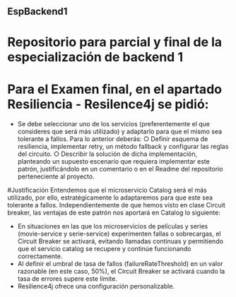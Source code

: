 ## EspBackend1
# Repositorio para parcial y final de la especialización de backend 1

# Para el Examen final, en el apartado Resiliencia - Resilence4j se pidió:
* Se debe seleccionar uno de los servicios (preferentemente el que consideres que será más utilizado) y adaptarlo para que el mismo sea tolerante a fallos.
Para lo anterior deberás:
○ Definir esquema de resiliencia, implementar retry, un método fallback y configurar las reglas del circuito.
○ Describir la solución de dicha implementación, planteando un supuesto escenario que requiera implementar este patrón, justificándolo en un comentario o en el Readme del repositorio perteneciente al proyecto.

#Justificación
Entendemos que el microservicio Catalog será el más utilizado, por ello, estratégicamente lo adaptaremos para que este sea tolerante a fallos. 
Independientemente de que hemos visto en clase Circuit breaker, las ventajas de este patrón nos aportará en Catalog lo siguiente:
* En situaciones en las que los microservicios de películas y series (movie-service y serie-service) experimenten fallas o sobrecargas, el Circuit Breaker se activará, evitando llamadas continuas y permitiendo que el servicio catalog se recupere y continúe funcionando correctamente. 
* Al definir el umbral de tasa de fallos (failureRateThreshold) en un valor razonable (en este caso, 50%), el Circuit Breaker se activará cuando la tasa de errores supere este límite.
* Resilience4j ofrece una configuración personalizable.
 
